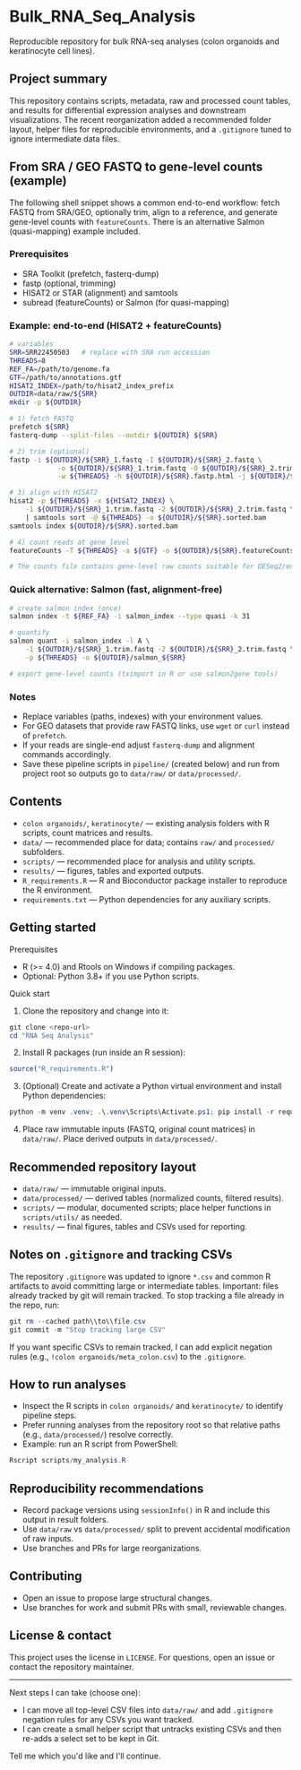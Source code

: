 # Bulk_RNA_Seq_Analysis

Reproducible repository for bulk RNA-seq analyses (colon organoids and keratinocyte cell lines).

## Project summary
This repository contains scripts, metadata, raw and processed count tables, and results for differential expression analyses and downstream visualizations. The recent reorganization added a recommended folder layout, helper files for reproducible environments, and a `.gitignore` tuned to ignore intermediate data files.

## From SRA / GEO FASTQ to gene-level counts (example)

The following shell snippet shows a common end-to-end workflow: fetch FASTQ from SRA/GEO, optionally trim, align to a reference, and generate gene-level counts with `featureCounts`. There is an alternative Salmon (quasi-mapping) example included.

### Prerequisites
- SRA Toolkit (prefetch, fasterq-dump)
- fastp (optional, trimming)
- HISAT2 or STAR (alignment) and samtools
- subread (featureCounts) or Salmon (for quasi-mapping)

### Example: end-to-end (HISAT2 + featureCounts)

```bash
# variables
SRR=SRR22450503   # replace with SRA run accession 
THREADS=8
REF_FA=/path/to/genome.fa
GTF=/path/to/annotations.gtf
HISAT2_INDEX=/path/to/hisat2_index_prefix
OUTDIR=data/raw/${SRR}
mkdir -p ${OUTDIR}

# 1) fetch FASTQ
prefetch ${SRR}
fasterq-dump --split-files --outdir ${OUTDIR} ${SRR}

# 2) trim (optional)
fastp -i ${OUTDIR}/${SRR}_1.fastq -I ${OUTDIR}/${SRR}_2.fastq \
			-o ${OUTDIR}/${SRR}_1.trim.fastq -O ${OUTDIR}/${SRR}_2.trim.fastq \
			-w ${THREADS} -h ${OUTDIR}/${SRR}.fastp.html -j ${OUTDIR}/${SRR}.fastp.json

# 3) align with HISAT2
hisat2 -p ${THREADS} -x ${HISAT2_INDEX} \
	-1 ${OUTDIR}/${SRR}_1.trim.fastq -2 ${OUTDIR}/${SRR}_2.trim.fastq \
	| samtools sort -@ ${THREADS} -o ${OUTDIR}/${SRR}.sorted.bam
samtools index ${OUTDIR}/${SRR}.sorted.bam

# 4) count reads at gene level
featureCounts -T ${THREADS} -a ${GTF} -o ${OUTDIR}/${SRR}.featureCounts.txt ${OUTDIR}/${SRR}.sorted.bam

# The counts file contains gene-level raw counts suitable for DESeq2/edgeR downstream.
```

### Quick alternative: Salmon (fast, alignment-free)

```bash
# create salmon index (once)
salmon index -t ${REF_FA} -i salmon_index --type quasi -k 31

# quantify
salmon quant -i salmon_index -l A \
	-1 ${OUTDIR}/${SRR}_1.trim.fastq -2 ${OUTDIR}/${SRR}_2.trim.fastq \
	-p ${THREADS} -o ${OUTDIR}/salmon_${SRR}

# export gene-level counts (tximport in R or use salmon2gene tools)
```

### Notes
- Replace variables (paths, indexes) with your environment values.
- For GEO datasets that provide raw FASTQ links, use `wget` or `curl` instead of `prefetch`.
- If your reads are single-end adjust `fasterq-dump` and alignment commands accordingly.
- Save these pipeline scripts in `pipeline/` (created below) and run from project root so outputs go to `data/raw/` or `data/processed/`.
## Contents
- `colon organoids/`, `keratinocyte/` — existing analysis folders with R scripts, count matrices and results.
- `data/` — recommended place for data; contains `raw/` and `processed/` subfolders.
- `scripts/` — recommended place for analysis and utility scripts.
- `results/` — figures, tables and exported outputs.
- `R_requirements.R` — R and Bioconductor package installer to reproduce the R environment.
- `requirements.txt` — Python dependencies for any auxiliary scripts.

## Getting started

Prerequisites
- R (>= 4.0) and Rtools on Windows if compiling packages.
- Optional: Python 3.8+ if you use Python scripts.

Quick start
1. Clone the repository and change into it:

```powershell
git clone <repo-url>
cd "RNA Seq Analysis"
```

2. Install R packages (run inside an R session):

```r
source("R_requirements.R")
```

3. (Optional) Create and activate a Python virtual environment and install Python dependencies:

```powershell
python -m venv .venv; .\.venv\Scripts\Activate.ps1; pip install -r requirements.txt
```

4. Place raw immutable inputs (FASTQ, original count matrices) in `data/raw/`. Place derived outputs in `data/processed/`.

## Recommended repository layout
- `data/raw/` — immutable original inputs.
- `data/processed/` — derived tables (normalized counts, filtered results).
- `scripts/` — modular, documented scripts; place helper functions in `scripts/utils/` as needed.
- `results/` — final figures, tables and CSVs used for reporting.

## Notes on `.gitignore` and tracking CSVs
The repository `.gitignore` was updated to ignore `*.csv` and common R artifacts to avoid committing large or intermediate tables. Important: files already tracked by git will remain tracked. To stop tracking a file already in the repo, run:

```powershell
git rm --cached path\\to\\file.csv
git commit -m "Stop tracking large CSV"
```

If you want specific CSVs to remain tracked, I can add explicit negation rules (e.g., `!colon organoids/meta_colon.csv`) to the `.gitignore`.

## How to run analyses
- Inspect the R scripts in `colon organoids/` and `keratinocyte/` to identify pipeline steps.
- Prefer running analyses from the repository root so that relative paths (e.g., `data/processed/`) resolve correctly.
- Example: run an R script from PowerShell:

```powershell
Rscript scripts/my_analysis.R
```

## Reproducibility recommendations
- Record package versions using `sessionInfo()` in R and include this output in result folders.
- Use `data/raw` vs `data/processed/` split to prevent accidental modification of raw inputs.
- Use branches and PRs for large reorganizations.

## Contributing
- Open an issue to propose large structural changes.
- Use branches for work and submit PRs with small, reviewable changes.

## License & contact
This project uses the license in `LICENSE`. For questions, open an issue or contact the repository maintainer.

---

Next steps I can take (choose one):
- I can move all top-level CSV files into `data/raw/` and add `.gitignore` negation rules for any CSVs you want tracked.
- I can create a small helper script that untracks existing CSVs and then re-adds a select set to be kept in Git.

Tell me which you'd like and I'll continue.
